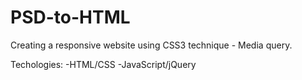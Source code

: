 # PSD-to-HTML

Creating a responsive website using CSS3 technique  - Media query.

Techologies: 
-HTML/CSS
-JavaScript/jQuery
